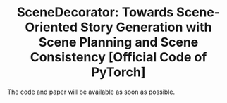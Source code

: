 <div align="center">
<h1>
SceneDecorator: Towards Scene-Oriented Story Generation with Scene Planning and Scene Consistency [Official Code of PyTorch]
</h1>
</div>

The code and paper will be available as soon as possible.
